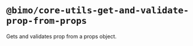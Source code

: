 # `@bimo/core-utils-get-and-validate-prop-from-props`

Gets and validates prop from a props object.

